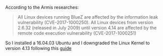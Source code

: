 According to the Armis researches:
> All Linux devices running BlueZ are affected by the information leak vulnerability (CVE-2017-1000250).
> All Linux devices from version 2.6.32 (released in July 2009) until version 4.14 are affected by the remote code execution vulnerability (CVE-2017-1000251)

So I installed a 16.04.03 Ubuntu and I downgraded the Linux Kernel to version 4.13 following this [guide](http://ubuntuhandbook.org/index.php/2017/09/install-linux-kernel-4-13-ubuntu-16-04-higher/)
